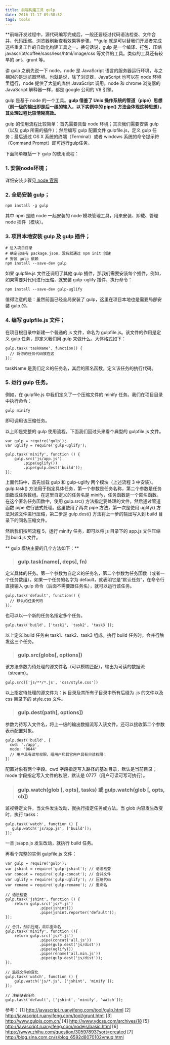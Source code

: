 ```yaml
---
title: 前端构建工具 gulp
date: 2016-11-17 09:58:52
tags: tools
---
```


**前端开发过程中，源代码编写完成后，一般还要经过代码语法检查、文件合并、代码压缩、浏览器刷新查看效果等步骤。**gulp 就是可以替我们开发者完成这些重复工作的自动化构建工具之一。换句话说，gulp 是一个编译、打包、压缩 javascript/coffee/sass/less/html/image/css 等文件的工具。类似的工具还有较早的 ant、grunt 等。

<!-- more -->

讲 gulp 之前先说一下 node。node 是 JavaScript 语言的服务器运行环境，与之相对的是浏览器环境。也就是说，除了浏览器，JavaScript 也可以在 node 环境里运行，node 提供了大量的库供 JavaScript 调用。node 和 chrome 浏览器的 JavaScript 解释器一样，都是 google 公司的 V8 引擎。

gulp 是基于 node 的一个工具。**gulp 借鉴了 Unix 操作系统的管道（pipe）思想（前一级的输出即是后一级的输入，以下实例中的 pipe() 方法会体现这种思想），其处理过程比较清晰高效。**

gulp 的使用流程比较简单：首先需要具备 node 环境；其次我们需要安装 gulp（以及 gulp 所需的插件）；然后编写 gulp 配置文件 gulpfile.js，定义 gulp 任务；最后通过 OS X 系统的终端（Terminal）或者 windows 系统的命令提示符（Command Prompt）即可运行gulp任务。

下面简单概括一下 gulp 的使用流程：

### 1. 安装node环境；

详细安装步骤见[ node 官网](https://nodejs.org/en/)

### 2. 全局安装 gulp；

```
npm install -g gulp
```
其中 npm 是随 node 一起安装的 node 模块管理工具，用来安装、卸载、管理 node 插件（模块）。

### 3. 项目本地安装 gulp 及 gulp 插件；

```
# 进入项目目录
# 确定已经有 package.json，没有就通过 npm init 创建
# 安装 gulp 依赖
npm install --save-dev gulp
```

如果 gulpfile.js 文件还调用了其他 gulp 插件，那我们需要安装每个插件。例如，如果需要对代码进行压缩，就安装 gulp-uglify 插件，执行命令：

```
npm install --save-dev gulp-uglify
```

值得注意的是：虽然前面已经全局安装了 gulp，这里在项目本地也是需要局部安装 gulp 的。

### 4. 编写 gulpfile.js 文件；

在项目根目录中新建一个普通的 js 文件，命名为 gulpfile.js。该文件的作用是定义 gulp 任务，即定义我们用 gulp 来做什么。大体格式如下：

```
gulp.task('taskName', function() {
  // 将你的任务代码放在这
});
```

taskName 是我们定义的任务名，其后的匿名函数，定义该任务的执行代码。

### 5. 运行 gulp 任务。

例如，在 gulpfile.js 中我们定义了一个压缩文件的 minify 任务。我们在项目目录中执行命令：

```
gulp minify
```
即可调用该压缩任务。

以上即是完整的 gulp 使用流程。下面我们回过头来看个典型的 gulpfile.js 文件。

```
var gulp = require('gulp');
var uglify = require('gulp-uglify');

gulp.task('minify', function () {
    gulp.src('js/app.js')
        .pipe(uglify())
        .pipe(gulp.dest('build'));
});
```

上面代码中，首先加载 gulp 和 gulp-uglify 两个模块（上述流程 3 中安装）。gulp.task() 方法用于指定具体任务，第一个参数是任务名称，第二个参数是任务函数或任务数组。在这里自定义的任务名是 minify，任务函数是一个匿名函数。在这个匿名任务函数中，使用 gulp.src() 方法指定要处理的文件，然后通过管道函数 pipe 进行链式处理。这里使用了两次 pipe 方法，第一次是使用 uglify() 方法对源文件进行压缩，第二步是 gulp.dest() 方法将上一步的输出写入到 build 目录下的同名压缩文件。

然后我们按照流程 5，运行 minify 任务，即可以将 js 目录下的 app.js 文件压缩到 build.js 文件。

** gulp 模块主要的几个方法如下：**

> ### gulp.task(name[, deps], fn)

定义具体的任务。第一个参数为自定义的任务名，第二个参数为任务函数（或者一个任务数组）。如果一个任务的名字为 default，就表明它是“默认任务”，在命令行直接输入 gulp 命令（后面不需要跟任务名），就可以运行该任务。

```
gulp.task('default', function() {
  // 默认的任务代码
});
```
也可以以一个新的任务名指定多个任务。

```
gulp.task('build', ['task1', 'task2', 'task3']);
```

以上定义 build 任务由 task1、task2、task3 组成。执行 build 任务时，会并行触发这三个任务。

> ### gulp.src(globs[, options])

该方法参数为待处理的源文件名（可以模糊匹配），输出为可读的数据流（stream）。

```
gulp.src(['js/**/*.js', 'css/style.css'])
```
以上指定待处理的源文件为：js 目录及其所有子目录中所有后缀为 .js 的文件以及 css 目录下的 style.css 文件。

> ### gulp.dest(path[, options])

参数为待写入文件名，将上一级的输出数据流写入该文件。还可以接收第二个参数表示配置对象。

```
gulp.dest('build', {
  cwd: './app',
  mode: '0644'  
  // 用户具有读写权限，组用户和其它用户具有只读权限；
})
```
配置对象有两个字段。cwd 字段指定写入路径的基准目录，默认是当前目录；mode 字段指定写入文件的权限，默认是 0777（用户可读可写可执行）。

> ### gulp.watch(glob [, opts], tasks) 或 gulp.watch(glob [, opts, cb])

监视特定文件，当文件发生改动，就执行指定任务或方法。当 glob 内容发生改变时，执行 tasks：

```
gulp.task('watch', function () {
   gulp.watch('js/app.js', ['build']);
});
```

一旦 js/app.js 发生改动，就执行 build 任务。

再看个完整的实例 gulpfile.js 文件：

```
var gulp = require('gulp');
var jshint = require('gulp-jshint'); // 语法检查
var concat = require('gulp-concat'); // 合并文件
var uglify = require('gulp-uglify'); // 压缩代码
var rename = require('gulp-rename'); // 重命名

// 语法检查
gulp.task('jshint', function () {
    return gulp.src('js/*.js')
               .pipe(jshint())
               .pipe(jshint.reporter('default'));
});

// 合并，然后压缩，最后重命名
gulp.task('minify', function (){
    return gulp.src('js/*.js')
               .pipe(concat('all.js'))
               .pipe(gulp.dest('js/dist'))
               .pipe(uglify())
               .pipe(rename('all.min.js'))
               .pipe(gulp.dest('js/dist'));
});

// 监视文件的变化
gulp.task('watch', function () {
    gulp.watch('js/*.js', ['jshint', 'minify']);
});

// 注册缺省任务
gulp.task('default', ['jshint', 'minify', 'watch']);
```


参考：
[1] http://javascript.ruanyifeng.com/tool/gulp.html
[2] http://javascript.ruanyifeng.com/tool/grunt.html
[3] http://www.gulpjs.com.cn/
[4] http://www.ydcss.com/archives/18
[5] http://javascript.ruanyifeng.com/nodejs/basic.html
[6] https://www.zhihu.com/question/30597893?sort=created
[7] http://blog.sina.com.cn/s/blog_6592d8070102vmuq.html
